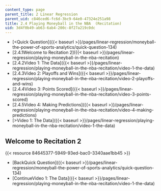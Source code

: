 ```yaml
---
content_type: page
parent_title: 2 Linear Regression
parent_uid: c846ced6-fc6d-3bc9-64e0-47324e251a98
title: 2.4 Playing Moneyball in the NBA  (Recitation)
uid: 3d4f0b49-ab63-6ab4-200c-8f27a219c0dc
---
```


*   [<Quick Question]({{< baseurl >}}/pages/linear-regression/moneyball-the-power-of-sports-analytics/quick-question-134)
*   [2.4.1Welcome to Recitation 2]({{< baseurl >}}/pages/linear-regression/playing-moneyball-in-the-nba-recitation)
*   [2.4.2Video 1: The Data]({{< baseurl >}}/pages/linear-regression/playing-moneyball-in-the-nba-recitation/video-1-the-data)
*   [2.4.3Video 2: Playoffs and Wins]({{< baseurl >}}/pages/linear-regression/playing-moneyball-in-the-nba-recitation/video-2-playoffs-and-wins)
*   [2.4.4Video 3: Points Scored]({{< baseurl >}}/pages/linear-regression/playing-moneyball-in-the-nba-recitation/video-3-points-scored)
*   [2.4.5Video 4: Making Predictions]({{< baseurl >}}/pages/linear-regression/playing-moneyball-in-the-nba-recitation/video-4-making-predictions)
*   [\>Video 1: The Data]({{< baseurl >}}/pages/linear-regression/playing-moneyball-in-the-nba-recitation/video-1-the-data)

Welcome to Recitation 2
-----------------------

{{< resource 84645377-5949-93ed-bac0-3340aae1bb45 >}}

*   [BackQuick Question]({{< baseurl >}}/pages/linear-regression/moneyball-the-power-of-sports-analytics/quick-question-134)
*   [ContinueVideo 1: The Data]({{< baseurl >}}/pages/linear-regression/playing-moneyball-in-the-nba-recitation/video-1-the-data)